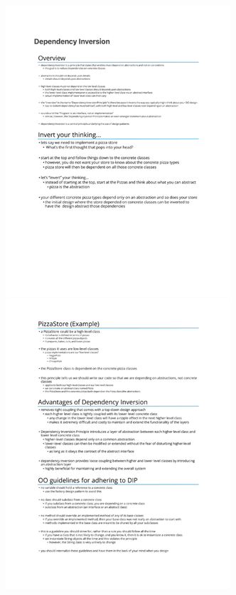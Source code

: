 ![](https://github.com/venkyhegde/Design-Patterns-In-Java/blob/master/static-res/di/1.jpg)
![](https://github.com/venkyhegde/Design-Patterns-In-Java/blob/master/static-res/di/2.jpg)
